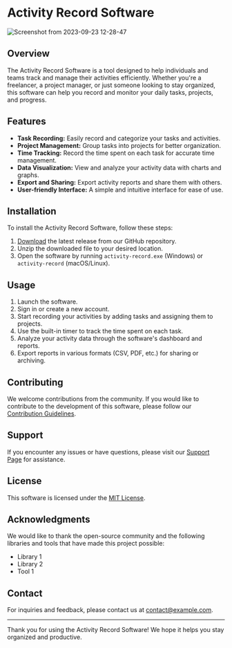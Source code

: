 # Activity Record Software
![Screenshot from 2023-09-23 12-28-47](https://github.com/Rhythmkamra/training-projects/assets/110007876/81948029-3129-495d-b7c3-f4c8b50b8f60)



## Overview

The Activity Record Software is a tool designed to help individuals and teams track and manage their activities efficiently. Whether you're a freelancer, a project manager, or just someone looking to stay organized, this software can help you record and monitor your daily tasks, projects, and progress.

## Features

- **Task Recording:** Easily record and categorize your tasks and activities.
- **Project Management:** Group tasks into projects for better organization.
- **Time Tracking:** Record the time spent on each task for accurate time management.
- **Data Visualization:** View and analyze your activity data with charts and graphs.
- **Export and Sharing:** Export activity reports and share them with others.
- **User-friendly Interface:** A simple and intuitive interface for ease of use.

## Installation

To install the Activity Record Software, follow these steps:

1. [Download](#) the latest release from our GitHub repository.
2. Unzip the downloaded file to your desired location.
3. Open the software by running `activity-record.exe` (Windows) or `activity-record` (macOS/Linux).

## Usage

1. Launch the software.
2. Sign in or create a new account.
3. Start recording your activities by adding tasks and assigning them to projects.
4. Use the built-in timer to track the time spent on each task.
5. Analyze your activity data through the software's dashboard and reports.
6. Export reports in various formats (CSV, PDF, etc.) for sharing or archiving.

## Contributing

We welcome contributions from the community. If you would like to contribute to the development of this software, please follow our [Contribution Guidelines](CONTRIBUTING.md).

## Support

If you encounter any issues or have questions, please visit our [Support Page](https://example.com/support) for assistance.

## License

This software is licensed under the [MIT License](LICENSE).

## Acknowledgments

We would like to thank the open-source community and the following libraries and tools that have made this project possible:

- Library 1
- Library 2
- Tool 1

## Contact

For inquiries and feedback, please contact us at [contact@example.com](mailto:contact@example.com).

---

Thank you for using the Activity Record Software! We hope it helps you stay organized and productive.

